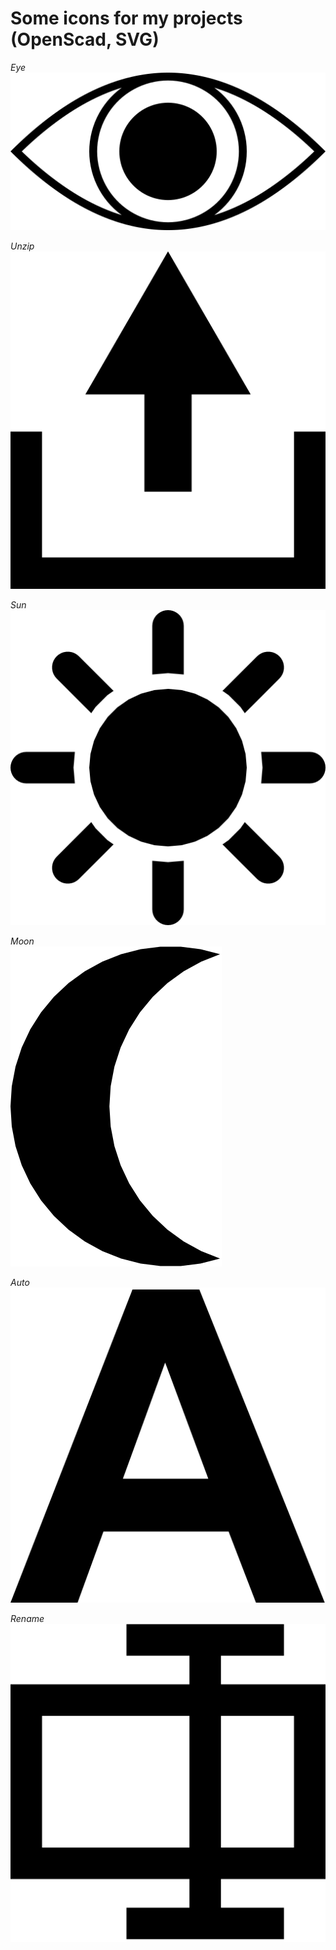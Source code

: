 # Some icons for my projects (OpenScad, SVG)

*Eye*  
![Eye icon](eye/eye.png)

*Unzip*  
![Unzip icon](unzip/unzip.png)

*Sun*  
![Sun icon](sun/sun.png)

*Moon*  
![Moon icon](moon/moon.png)

*Auto*  
![Auto icon](auto/auto.png)

*Rename*  
![Rename icon](rename/rename.png)